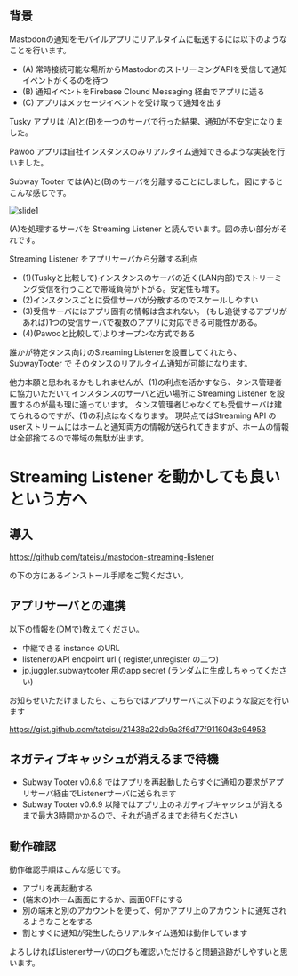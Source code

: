 ## 背景

Mastodonの通知をモバイルアプリにリアルタイムに転送するには以下のようなことを行います。

- (A) 常時接続可能な場所からMastodonのストリーミングAPIを受信して通知イベントがくるのを待つ
- (B) 通知イベントをFirebase Clound Messaging 経由でアプリに送る
- (C) アプリはメッセージイベントを受け取って通知を出す

Tusky アプリは (A)と(B)を一つのサーバで行った結果、通知が不安定になりました。

Pawoo アプリは自社インスタンスのみリアルタイム通知できるような実装を行いました。

Subway Tooter では(A)と(B)のサーバを分離することにしました。図にするとこんな感じです。

![slide1](https://cloud.githubusercontent.com/assets/333944/26376504/af071c76-4047-11e7-9308-2cd538be0439.jpg)

(A)を処理するサーバを Streaming Listener と読んでいます。図の赤い部分がそれです。

Streaming Listener をアプリサーバから分離する利点
- (1)(Tuskyと比較して)インスタンスのサーバの近く(LAN内部)でストリーミング受信を行うことで帯域負荷が下がる。安定性も増す。
- (2)インスタンスごとに受信サーバが分散するのでスケールしやすい
- (3)受信サーバにはアプリ固有の情報は含まれない。 (もし追従するアプリがあれば)1つの受信サーバで複数のアプリに対応できる可能性がある。
- (4)(Pawooと比較して)よりオープンな方式である

誰かが特定タンス向けのStreaming Listenerを設置してくれたら、SubwayTooter で そのタンスのリアルタイム通知が可能になります。

他力本願と思われるかもしれませんが、(1)の利点を活かすなら、タンス管理者に協力いただいてインスタンスのサーバと近い場所に Streaming Listener を設置するのが最も理に適っています。
タンス管理者じゃなくても受信サーバは建てられるのですが、(1)の利点はなくなります。
現時点ではStreaming API の userストリームにはホームと通知両方の情報が送られてきますが、ホームの情報は全部捨てるので帯域の無駄が出ます。


# Streaming Listener を動かしても良いという方へ

## 導入

https://github.com/tateisu/mastodon-streaming-listener 

の下の方にあるインストール手順をご覧ください。

## アプリサーバとの連携

以下の情報を(DMで)教えてください。
- 中継できる instance のURL 
- listenerのAPI endpoint url ( register,unregister の二つ)
- jp.juggler.subwaytooter 用のapp secret (ランダムに生成しちゃってください)

お知らせいただけましたら、こちらではアプリサーバに以下のような設定を行います

https://gist.github.com/tateisu/21438a22db9a3f6d77f91160d3e94953

## ネガティブキャッシュが消えるまで待機
- Subway Tooter v0.6.8 ではアプリを再起動したらすぐに通知の要求がアプリサーバ経由でListenerサーバに送られます
- Subway Tooter v0.6.9 以降ではアプリ上のネガティブキャッシュが消えるまで最大3時間かかるので、それが過ぎるまでお待ちください

## 動作確認

動作確認手順はこんな感じです。

- アプリを再起動する
- (端末の)ホーム画面にするか、画面OFFにする
- 別の端末と別のアカウントを使って、何かアプリ上のアカウントに通知されるようなことをする
- 割とすぐに通知が発生したらリアルタイム通知は動作しています

よろしければListenerサーバのログも確認いただけると問題追跡がしやすいと思います。

